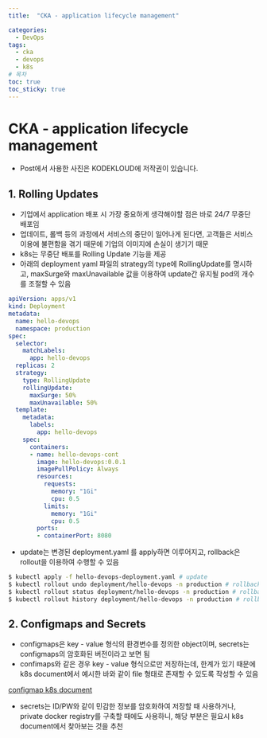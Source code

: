 ```yaml
---
title:  "CKA - application lifecycle management"

categories:
  - DevOps
tags:
  - cka
  - devops
  - k8s
# 목차
toc: true
toc_sticky: true
---
```


# CKA - application lifecycle management

* Post에서 사용한 사진은 KODEKLOUD에 저작권이 있습니다.

## 1. Rolling Updates

* 기업에서 application 배포 시 가장 중요하게 생각해야할 점은 바로 24/7 무중단 배포임
* 업데이트, 롤백 등의 과정에서 서비스의 중단이 일어나게 된다면, 고객들은 서비스 이용에 불편함을 겪기 때문에 기업의 이미지에 손실이 생기기 때문
* k8s는 무중단 배포를 Rolling Update 기능을 제공
* 아래의 deployment yaml 파일의 strategy의 type에 RollingUpdate를 명시하고, maxSurge와 maxUnavailable 값을 이용하여 update간 유지될 pod의 개수를 조절할 수 있음

```yaml
apiVersion: apps/v1
kind: Deployment
metadata:
  name: hello-devops
  namespace: production
spec:
  selector:
    matchLabels:
      app: hello-devops
  replicas: 2
  strategy:
    type: RollingUpdate
    rollingUpdate:
      maxSurge: 50%
      maxUnavailable: 50%
  template:
    metadata:
      labels:
        app: hello-devops
    spec:
      containers:
      - name: hello-devops-cont
        image: hello-devops:0.0.1
        imagePullPolicy: Always
        resources:
          requests:
            memory: "1Gi"
            cpu: 0.5
          limits:
            memory: "1Gi"
            cpu: 0.5
        ports:
        - containerPort: 8080
```

* update는 변경된 deployment.yaml 를 apply하면 이루어지고, rollback은 rollout을 이용하여 수행할 수 있음

```bash
$ kubectl apply -f hello-devops-deployment.yaml # update
$ kubectl rollout undo deployment/hello-devops -n production # rollback
$ kubectl rollout status deployment/hello-devops -n production # rollback status
$ kubectl rollout history deployment/hello-devops -n production # rollback history
```

## 2. Configmaps and Secrets

* configmaps은 key - value 형식의 환경변수를 정의한 object이며, secrets는 configmaps의 암호화된 버전이라고 보면 됨
* confimaps와 같은 경우 key - value 형식으로만 저장하는데, 한계가 있기 때문에 k8s document에서 예시한 바와 같이 file 형태로 존재할 수 있도록 작성할 수 있음

[configmap k8s document](https://kubernetes.io/docs/concepts/configuration/configmap/)

* secrets는 ID/PW와 같이 민감한 정보를 암호화하여 저장할 때 사용하거나, private docker registry를 구축할 때에도 사용하니, 해당 부분은 필요시 k8s document에서 찾아보는 것을 추천
